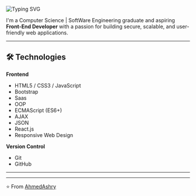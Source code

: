 ![Typing SVG](https://readme-typing-svg.demolab.com/?lines=Hello+There!+%F0%9F%96%90;This+is+Ahmed+Elashry;Software+Engineer+%F0%9F%92%BB;Front+End+Developer&color=614CF7&weight=900&font=Fira%20Code&center=true&width=435&height=50&duration=4000&pause=1000)

I'm a Computer Science | SoftWare Engineering graduate and aspiring **Front-End Developer** with a passion for building secure, scalable, and user-friendly web applications.  

---

## 🛠️ Technologies  

**Frontend**  
- HTML5 / CSS3 / JavaScript
- Bootstrap
- Saas
- OOP
- ECMAScript (ES6+)
- AJAX
- JSON
- React.js
- Responsive Web Design  

**Version Control**  
- Git
- GitHub  

---

---
⭐️ From [AhmedAshry](https://github.com/AAshry10)
